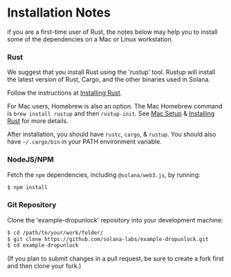 # Installation Notes
if you are a first-time user of Rust, the notes below may help you to install
some of the dependencies on a Mac or Linux workstation.

### Rust
We suggest that you install Rust using the 'rustup' tool. Rustup will install
the latest version of Rust, Cargo, and the other binaries used in Solana.

Follow the instructions at [Installing
Rust](https://www.rust-lang.org/tools/install).

For Mac users, Homebrew is also an option.  The Mac Homebrew command is `brew
install rustup` and then `rustup-init`. See [Mac
Setup](https://sourabhbajaj.com/mac-setup/Rust/) & [Installing
Rust](https://www.rust-lang.org/tools/install) for more details.

After installation, you should have `rustc`, `cargo`, & `rustup`. You should
also have `~/.cargo/bin` in your PATH environment variable.

### NodeJS/NPM
Fetch the `npm` dependencies, including `@solana/web3.js`, by running:
```bash
$ npm install
```

### Git Repository
Clone the 'example-dropunlock' repository into your development machine:
```bash
$ cd /path/to/your/work/folder/
$ git clone https://github.com/solana-labs/example-dropunlock.git
$ cd example-dropunlock
```
(If you plan to submit changes in a pull request, be sure to create a fork first
and then clone your fork.)

